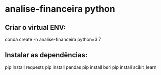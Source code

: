 # analise-financeira python

## Criar o virtual ENV: 
conda create -n analise-financeira python=3.7

## Instalar as dependências:
pip install requests
pip install pandas
pip install bs4
pip install scikit_learn
